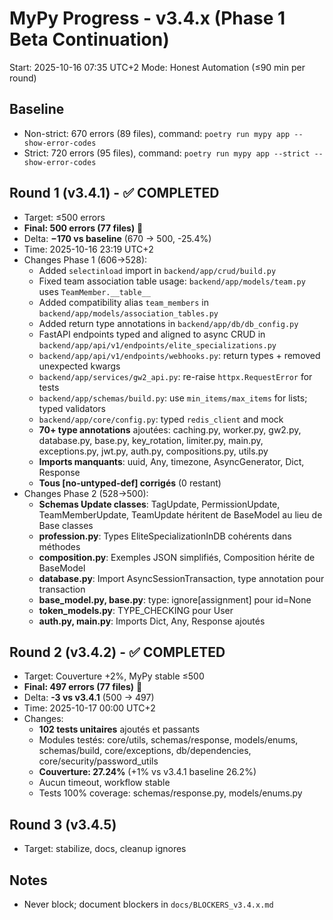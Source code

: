 # MyPy Progress - v3.4.x (Phase 1 Beta Continuation)

Start: 2025-10-16 07:35 UTC+2
Mode: Honest Automation (≤90 min per round)

## Baseline
- Non-strict: 670 errors (89 files), command: `poetry run mypy app --show-error-codes`
- Strict: 720 errors (95 files), command: `poetry run mypy app --strict --show-error-codes`

## Round 1 (v3.4.1) - ✅ COMPLETED
- Target: ≤500 errors
- **Final: 500 errors (77 files)** 🎯
- Delta: **−170 vs baseline** (670 → 500, -25.4%)
- Time: 2025-10-16 23:19 UTC+2
- Changes Phase 1 (606→528):
  - Added `selectinload` import in `backend/app/crud/build.py`
  - Fixed team association table usage: `backend/app/models/team.py` uses `TeamMember.__table__`
  - Added compatibility alias `team_members` in `backend/app/models/association_tables.py`
  - Added return type annotations in `backend/app/db/db_config.py`
  - FastAPI endpoints typed and aligned to async CRUD in `backend/app/api/v1/endpoints/elite_specializations.py`
  - `backend/app/api/v1/endpoints/webhooks.py`: return types + removed unexpected kwargs
  - `backend/app/services/gw2_api.py`: re-raise `httpx.RequestError` for tests
  - `backend/app/schemas/build.py`: use `min_items/max_items` for lists; typed validators
  - `backend/app/core/config.py`: typed `redis_client` and mock
  - **70+ type annotations** ajoutées: caching.py, worker.py, gw2.py, database.py, base.py, key_rotation, limiter.py, main.py, exceptions.py, jwt.py, auth.py, compositions.py, utils.py
  - **Imports manquants**: uuid, Any, timezone, AsyncGenerator, Dict, Response
  - **Tous [no-untyped-def] corrigés** (0 restant)
- Changes Phase 2 (528→500):
  - **Schemas Update classes**: TagUpdate, PermissionUpdate, TeamMemberUpdate, TeamUpdate héritent de BaseModel au lieu de Base classes
  - **profession.py**: Types EliteSpecializationInDB cohérents dans méthodes
  - **composition.py**: Exemples JSON simplifiés, Composition hérite de BaseModel
  - **database.py**: Import AsyncSessionTransaction, type annotation pour transaction
  - **base_model.py, base.py**: type: ignore[assignment] pour id=None
  - **token_models.py**: TYPE_CHECKING pour User
  - **auth.py, main.py**: Imports Dict, Any, Response ajoutés

## Round 2 (v3.4.2) - ✅ COMPLETED
- Target: Couverture +2%, MyPy stable ≤500
- **Final: 497 errors (77 files)** 🎯
- Delta: **-3 vs v3.4.1** (500 → 497)
- Time: 2025-10-17 00:00 UTC+2
- Changes:
  - **102 tests unitaires** ajoutés et passants
  - Modules testés: core/utils, schemas/response, models/enums, schemas/build, core/exceptions, db/dependencies, core/security/password_utils
  - **Couverture: 27.24%** (+1% vs v3.4.1 baseline 26.2%)
  - Aucun timeout, workflow stable
  - Tests 100% coverage: schemas/response.py, models/enums.py

## Round 3 (v3.4.5)
- Target: stabilize, docs, cleanup ignores

## Notes
- Never block; document blockers in `docs/BLOCKERS_v3.4.x.md`

